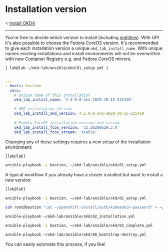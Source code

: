 # Installation version

< [Install OKD4](03_install_okd.md)

* * *

You're free to decide which version to install (including [nightlies](https://origin-release.svc.ci.openshift.org/)). With UPI it's also possible to choose the Fedora CoreOS version. It's recommended to give each installation version a unique `okd_lab_install_name`. With unique names existing installations and install environments will not be overwritten with new Container Registry e.g. and Fedora CoreOS mirrors.

`[ lab@lab ~/okd-lab/ansible/okd/01_setup.yml ]`

```yaml

---
- hosts: bastion
  vars:
    # Unique name of this installation
    okd_lab_install_name: '4-5-0-0-okd-2020-10-15-235428'

    # OKD installation version
    okd_lab_install_okd_version: 4.5.0-0.okd-2020-10-15-235428
    
    # Fedora CoreOS installation version and stream
    okd_lab_install_fcos_version: '32.20200629.3.0'
    okd_lab_install_fcos_stream: 'stable'

```

Changing any of these settings requires a new setup of the installation environment:

```bash
[lab@lab]

ansible-playbook -i bastion, ~/okd-lab/ansible/okd/01_setup.yml

```

A typical workflow if you already have a cluster installed but want to install a new version:

```bash
[lab@lab]

ansible-playbook -i bastion, ~/okd-lab/ansible/okd/01_setup.yml

ssh root@bastion "cat ~/openshift-install/auth/kubeadmin-password" > ~/okd-lab/.secrets/kubeadmin

ansible-playbook ~/okd-lab/ansible/okd/02_installation.yml

ansible-playbook -i bastion, ~/okd-lab/ansible/okd/03_complete.yml

ansible-playbook ~/okd-lab/ansible/okd/88_bootstrap-destroy.yml

```

You can easily automate this process, if you like!
